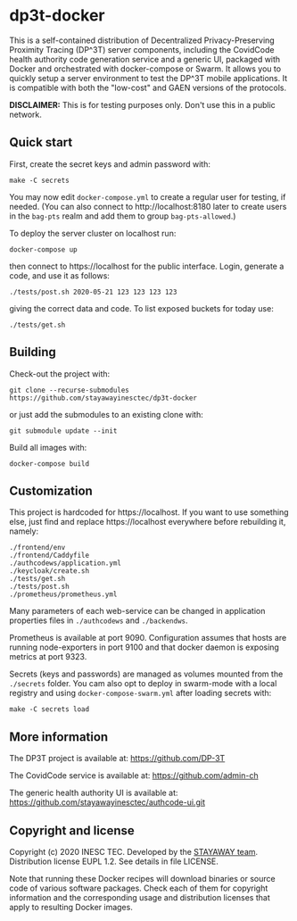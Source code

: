 # dp3t-docker

This is a self-contained distribution of Decentralized Privacy-Preserving Proximity Tracing (DP^3T) server components, including the CovidCode health authority code generation service and a generic UI, packaged with Docker and orchestrated with docker-compose or Swarm. It allows you to quickly setup a server environment to test the DP^3T mobile applications. It is compatible with both the "low-cost" and GAEN versions of the protocols.

**DISCLAIMER:** This is for testing purposes only. Don't use this in a public network.

## Quick start

First, create the secret keys and admin password with:

    make -C secrets

You may now edit `docker-compose.yml` to create a regular user for testing, if needed. (You can also connect to http://localhost:8180 later to create users in the `bag-pts` realm and add them to group `bag-pts-allowed`.)

To deploy the server cluster on localhost run:

    docker-compose up

then connect to https://localhost for the public interface. Login, generate a code, and use it as follows:

    ./tests/post.sh 2020-05-21 123 123 123 123

giving the correct data and code. To list exposed buckets for today use:

    ./tests/get.sh

## Building

Check-out the project with:

    git clone --recurse-submodules https://github.com/stayawayinesctec/dp3t-docker

or just add the submodules to an existing clone with:

    git submodule update --init

Build all images with:

    docker-compose build

## Customization

This project is hardcoded for https://localhost. If you want to use something else, just find and replace https://localhost everywhere before rebuilding it, namely:

    ./frontend/env
    ./frontend/Caddyfile
    ./authcodews/application.yml
    ./keycloak/create.sh
    ./tests/get.sh
    ./tests/post.sh
    ./prometheus/prometheus.yml

Many parameters of each web-service can be changed in application properties files in `./authcodews` and `./backendws`.

Prometheus is available at port 9090. Configuration assumes that hosts are running node-exporters in port 9100 and that docker daemon is exposing metrics at port 9323.

Secrets (keys and passwords) are managed as volumes mounted from the `./secrets` folder. You cam also opt to deploy in swarm-mode with a local registry and using `docker-compose-swarm.yml` after loading secrets with:

    make -C secrets load

## More information

The DP3T project is available at: https://github.com/DP-3T

The CovidCode service is available at: https://github.com/admin-ch

The generic health authority UI is available at: https://github.com/stayawayinesctec/authcode-ui.git

## Copyright and license

Copyright (c) 2020 INESC TEC. Developed by the [STAYAWAY team](https://github.com/stayawayinesctec).
Distribution license EUPL 1.2. See details in file LICENSE.

Note that running these Docker recipes will download binaries or source code of various software packages. Check each of them for copyright information and the corresponding usage and distribution licenses that apply to resulting Docker images.